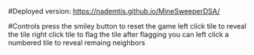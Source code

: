#Deployed version:
https://nademtis.github.io/MineSweeperDSA/

#Controls
press the smiley button to reset the game
left click tile to reveal the tile
right click tile to flag the tile
after flagging you can left click a numbered tile to reveal remaing neighbors
